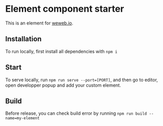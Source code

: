 # Element component starter

This is an element for [weweb.io](https://www.weweb.io/).

## Installation

To run locally, first install all dependencies with `npm i`

## Start

To serve locally, run `npm run serve --port=[PORT]`, and then go to editor, open developper popup and add your custom element.

## Build

Before release, you can check build error by running `npm run build --name=my-element`
